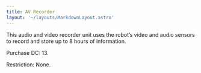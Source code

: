 ```yaml
---
title: AV Recorder
layout: '~/layouts/MarkdownLayout.astro'
---
```

This audio and video recorder unit uses the robot’s video and audio sensors to
record and store up to 8 hours of information.

Purchase DC: 13.

Restriction: None.

